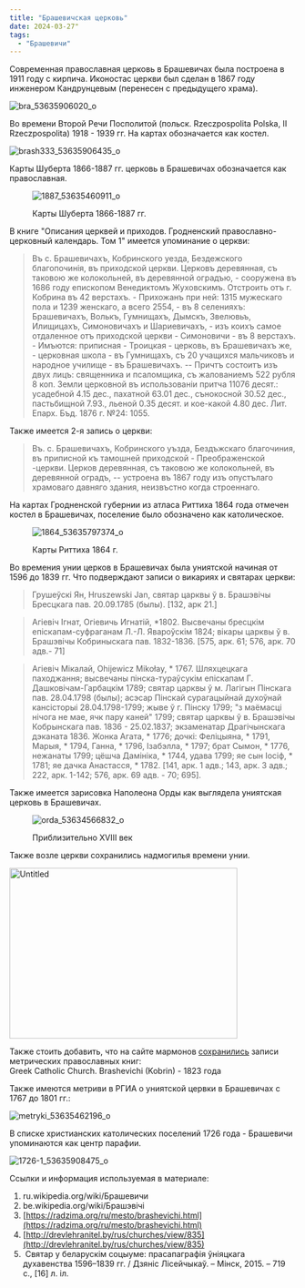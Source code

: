 ```yaml
---
title: "Брашевичская церковь"
date: 2024-03-27"
tags: 
  - "Брашевичи"
---
```


Современная православная церковь в Брашевичах была построена в 1911 году с кирпича. Иконостас церкви был сделан в 1867 году инженером Кандрунцевым (перенесен с предыдущего храма).

![bra_53635906020_o](https://github.com/escfrpls/drochiczynpoleski/assets/125834172/677e9ce7-f981-447f-bfb7-c10e367b01bd)

Во времени Второй Речи Посполитой (польск. Rzeczpospolita Polska, II Rzeczpospolita) 1918 - 1939 гг. На картах обозначается как костел.

![brash333_53635906435_o](https://github.com/escfrpls/drochiczynpoleski/assets/125834172/c5feacce-ecdc-4d18-a72f-45f78fe7bb69)

Карты Шуберта 1866-1887 гг. церковь в Брашевичах обозначается как православная.

<figure>

![1887_53635460911_o](https://github.com/escfrpls/drochiczynpoleski/assets/125834172/82401e31-0bcf-4264-b168-54e6de02737f)

<figcaption>

Карты Шуберта 1866-1887 гг.

</figcaption>

</figure>

В книге "Описания церквей и приходов. Гродненский православно-церковный календарь. Том 1" имеется упоминание о церкви:

> Въ с. Брашевичахъ, Кобринского уезда, Бездежского благопочинiя, въ приходской церкви. Церковъ деревянная, съ таковою же колокольней, въ деревянной оградъю, - сооружена въ 1686 году епископом Венедиктомъ Жуховскимъ. Отстроить отъ г. Кобрина въ 42 верстахъ. - Прихожанъ при ней: 1315 мужескаго пола и 1239 женскаго, а всего 2554, - въ 8 селенияхъ: Брашевичахъ, Волькъ, Гумнищахъ, Дымскъ, Звелювьъ, Илищицахъ, Симоновичахъ и Шариевичахъ, - изъ коихъ самое отдаленное отъ приходской церкви - Симоновичи - въ 8 верстахъ. - Имъются: приписная - Троицкая - церковь, въ Брашевичахъ же, - церковная школа - въ Гумнищахъ, съ 20 учащихся мальчиковъ и народное училище - въ Брашевичахъ. -- Причтъ состоитъ изъ двух лицъ: священника и псаломщика, съ жалованиемъ 522 рубля 8 коп. Земли церковной въ использованiи притча 11076 десят.: усадебной 4.15 дес., пахатной 63.01 дес., сънокосной 30.52 дес., пастьбищной 7.93., льеной 0.35 десят. и кое-какой 4.80 дес. Лит. Епарх. Бъд. 1876 г. №24: 1055.

Также имеется 2-я запись о церкви:

> Въ. с. Брашевичахъ, Кобринского уъзда, Бездъжскаго благочиния, въ приписной къ тамошней приходской - Преображенской -церкви. Церков деревянная, съ таковою же колокольней, въ деревянной оградъ, -- устроена въ 1867 году изъ опустълаго храмоваго давняго здания, неизвъстно когда строеннаго.

На картах Гродненской губернии из атласа Риттиха 1864 года отмечен костел в Брашевичах, поселение было обозначено как католическое.

<figure>

![1864_53635797374_o](https://github.com/escfrpls/drochiczynpoleski/assets/125834172/cd5024b6-deec-4522-ba95-70355ee47ff6)

<figcaption>

Карты Риттиха 1864 г.

</figcaption>

</figure>

Во времения унии церков в Брашевичах была униятской начиная от 1596 до 1839 гг. Что подверждают записи о викариях и святарах церкви:

> Грушеўскi Ян, Hruszewski Jan, святар царквы ў в. Брашэвiчы Бресцкага пав. 20.09.1785 (былы). \[132, арк 21.\]

> Агiевiч Iгнат, Огiевичь Игнатiй, \*1802. Высвечаны бресцкiм епiскапам-суфраганам Л.-Л. Явароўскiм 1824; вiкары царквы ў в. Брашэвiчы Кобриныскага пав. 1832-1836. \[575, арк. 61; 576, арк. 70 адв.- 71\]

> Агiевiч Мiкалай, Ohijewicz Mikołay, \* 1767. Шляхцецкага паходжання; высвечаны пiнска-тураўcукiм епiскапам Г. Дашковiчам-Гарбацкiм 1789; святар царквы ў м. Лагiгын Пiнскага пав. 28.04.1798 (былы); асэсар Пiнскай сурагацыйнай духоўнай кансiсторыi 28.04.1798-1799; жыве ў г. Пiнску 1799; "з маёмасцi нiчога не мае, ячк пару каней" 1799; святар царквы ў в. Брашэвiчы Кобрынскага пав. 1836 - 25.02.1837; экзаменатар Драгiчынскага дэканата 1836. Жонка Агата, \* 1776; дочкi: Фелiцыяна, \* 1791, Марыя, \* 1794, Ганна, \* 1796, Iзабэлла, \* 1797; брат Сымон, \* 1776, нежанаты 1799; цёшча Дамiнiка, \* 1744, удава 1799; яе сын Iосiф, \* 1781; яе дачка Анастасся, \* 1782. \[141, арк. 1 адв.; 143, арк. 3 адв.; 222, арк. 1-142; 576, арк. 69 адв. - 70; 695\].

Также имеется зарисовка Наполеона Орды как выглядела униятская церковь в Брашевичах.

<figure>

![orda_53634566832_o](https://github.com/escfrpls/drochiczynpoleski/assets/125834172/59cb67c3-e500-4a43-b731-1a31e1aa2ba4)

<figcaption>

Приблизительно XVIII век

</figcaption>

</figure>

Также возле церкви сохранились надмогилья времени унии.

<a data-flickr-embed="true" href="https://www.flickr.com/photos/98644112@N04/53635667808/in/album-72177720316029437/" title="Untitled"><img src="https://live.staticflickr.com/65535/53635667808_4b65c3aa8b_w.jpg" width="400" height="300" alt="Untitled"/></a><script async src="//embedr.flickr.com/assets/client-code.js" charset="utf-8"></script>

Также стоить добавить, что на сайте мармонов [сохранились](https://www.familysearch.org/search/catalog/results?count=20&placeId=904565&query=%2Bplace%3A%22%D0%A0%D0%BE%D1%81%D1%81%D0%B8%D1%8F%2C%20%D0%93%D1%80%D0%BE%D0%B4%D0%BD%D0%BE%2C%20%D0%9A%D0%BE%D0%B1%D1%80%D0%B8%D0%BD%2C%20%D0%91%D1%80%D0%B0%D1%88%D0%B5%D0%B2%D0%B8%D1%87%D0%B8%22&subjectsOpen=904564-50) записи метрических православных книг:  
Greek Catholic Church. Brashevichi (Kobrin) - 1823 года

Также имеются метриви в РГИА о униятской цервки в Брашевичах с 1767 до 1801 гг.:

![metryki_53635462196_o](https://github.com/escfrpls/drochiczynpoleski/assets/125834172/0a277900-2613-4e08-9569-c3368e606f59)

В списке христианских католических поселений 1726 года - Брашевичи упоминаются как центр парафии.

![1726-1_53635908475_o](https://github.com/escfrpls/drochiczynpoleski/assets/125834172/584ed0d5-c2eb-4f6a-903b-787848550c9d)

Ссылки и информация используемая в материале:

1. ru.wikipedia.org/wiki/Брашевичи
2. be.wikipedia.org/wiki/Брашэвiчi
3. [https://radzima.org/ru/mesto/brashevichi.html](https://radzima.org/ru/mesto/brashevichi.html)
4. [http://drevlehranitel.by/rus/churches/view/835](http://drevlehranitel.by/rus/churches/view/835)
5.  Святар у беларускім соцыуме: прасапаграфія ўніяцкага духавенства 1596–1839 гг. / Дзяніс Лісейчыкаў. – Мінск, 2015. – 719 с., \[16\] л. іл.
